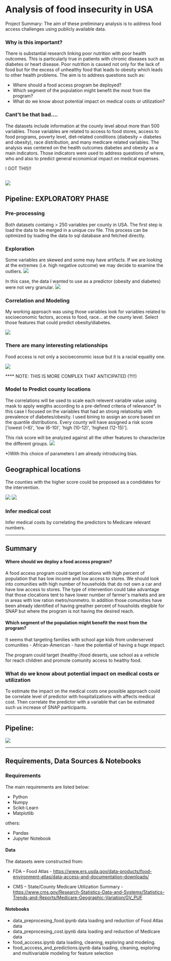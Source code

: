 # Analysis of food insecurity in USA

Project Summary: The aim of these preliminary analysis is to address food access challenges using publicly available data. 

### Why is this important? 
There is substantial research linking poor nutrition with poor health outcomes. This is particularly true in patients with chronic diseases such as diabetes or heart disease. Poor nutrition is caused not only for the lack of food but for the excess of unhealthy food that leads to obesity which leads to other health problems. The aim is to address questions such as:

- Where should a food access program be deployed?
- Which segment of the population might benefit the most from the program?
- What do we know about potential impact on medical costs or utilization?

### Cant't be that bad....

The datasets include information at the county level about more than 500 variables. Those variables are related to access to food stores, access to food programs, poverty level, diet-related conditions (diabesity = diabetes and obesity), race distribution, and many medicare related variables.
The analysis was centered on the health outcomes diabetes and obesity as a main indicators. Those indicators were used to address questions of where, who and also to predict general economical impact on medical expenses. 

I GOT THIS!!

![](assets/schema.png)
-------------------------------------------------------------------------

## Pipeline: EXPLORATORY PHASE

### Pre-processing 
Both datasets containg > 250 variables per county in USA. The first step is load the data to be merged in a unique csv file. This process can be optimized by loading the data to sql database and fetched directly. 
### Exploration
Some variables are skewed and some may have artifacts. If we are looking at the extremes (i.e. high negative outcome) we may decide to examine the outliers. 
![](assets/dataexploration.png)

In this case, the data I wanted to use as a predictor (obesity and diabetes) were not very granular. 
![](assets/dataexpl2.png)

### Correlation and Modeling
My working approach was using those variables look for variables related to socioeconomic factors, access to food, race... at the county level. 
Select those features that could predict obesity/diabetes. 

![](assets/correlationCount.png)

### There are many interesting relationships

Food access is not only a socioeconomic issue but it is a racial equality one.

![](assets/NHWHITE_BLACK_FREE.png)

**** NOTE: THIS IS MORE COMPLEX THAT ANTICIPATED (?!!!)

### Model to Predict county locations 

The correlations will be used to scale each relevent variable value using mask to apply weigths according to a pre-defined criteria of relevance*. In this case I focused on the variables that had an strong relatioship with prevalence of diabetes/obesity. I used bining to assign an score based on the 
quantile distributions. 
Every county will have assigned a risk score ['lowest (<6)', 'low (6-10)', 'high (10-12)', 'highest (12-15)']. 

This risk score will be analyzed against all the other features to characterize the different groups.
![](assets/riskvis1.png)

*)With this choice of parameters I am already introducing bias. 

## Geographical locations

The counties with the higher score could be proposed as a condidates for the intervention.

![](assets/riskscore.png)
![](assets/highestriskscore.png)

### Infer medical cost

Infer medical costs by correlating the predictors to Medicare relevant numbers. 

-------------------------------------------------------------------------

## Summary 

#### Where should we deploy a food access program?
A food access program could target locations with high percent of population that has low income and low access to stores. We should look into comunities with high number of households that do not own a car and have low access to stores. 
The type of intervention could take advantage that those clocations tent to have lower number of farmer's markets and are in areas with low ration metro/nonmetro.
In addition those comunities have been already identified of having greather percent of housholds elegible for SNAP but where the program is not having the desired reach.

#### Which segment of the population might benefit the most from the program?
It seems that targeting families with school age kids from underserved comunities - African-American - have the potential of having a huge impact.   

The program could target (healthy-)food deserts, use school as a vehicle for reach children and promote comunity access to healthy food.

### What do we know about potential impact on medical costs or utilization

To estimate the impact on the medical costs one possible approach could be correlate level of predictor with hospitalizations with affects medical cost. Then correlate the predictor with a variable that can be estimated such us increase of SNAP participants. 

-------------------------------------------------------------------------
## Pipeline: 

![](assets/model.png)

-------------------------------------------------------------------------
## Requirements, Data Sources & Notebooks

### Requirements
The main requirements are listed below:

- Python 
- Numpy
- Scikit-Learn
- Matplotlib

others:
- Pandas
- Jupyter Notebook

#### Data

The datasets were constructed from:

- FDA – Food Atlas - https://www.ers.usda.gov/data-products/food-environment-atlas/data-access-and-documentation-downloads/

- CMS – State/County Medicare Utilization Summary - https://www.cms.gov/Research-Statistics-Data-and-Systems/Statistics-Trends-and-Reports/Medicare-Geographic-Variation/GV_PUF 

 
#### Notebooks

- data_preprocesing_food.ipynb data loading and reduction of Food Atlas data
- data_preprocesing_cost.ipynb data loading and reduction of Medicare data
- food_acccess.ipynb data loading, cleaning, exploring and modeling.
- food_acccess_and_predictions.ipynb data loading, cleaning, exploring and multivariable modeling for feature selection
